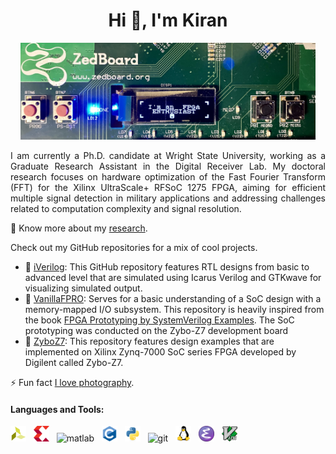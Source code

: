 <h1 align="center">Hi 👋, I'm Kiran</h1>

<p align="center"> <img src="./img/fpga.jpg" alt="24x7fpga" height="155" /></p>


<p style="text-align: justify;">
I am currently a Ph.D. candidate at Wright State University, working as a Graduate Research Assistant in the Digital Receiver Lab. My doctoral research focuses on hardware optimization of the Fast Fourier Transform (FFT) for the Xilinx UltraScale+ RFSoC 1275 FPGA, aiming for efficient multiple signal detection in military applications and addressing challenges related to computation complexity and signal resolution.
</p>

🔬 Know more about my [research](https://24x7fpga.com/research/2024_07_08_10_15_40_research/).

Check out my GitHub repositories for a mix of cool projects.

- 📁 [iVerilog](https://github.com/24x7fpga/iVerilog): This GitHub repository features RTL designs from basic to advanced level that are simulated using Icarus Verilog and GTKwave for visualizing simulated output. 
- 📁 [VanillaFPRO](https://github.com/24x7fpga/VanillaFPRO): Serves for a basic understanding of a SoC design with a memory-mapped I/O subsystem. This repository is heavily inspired from the book [FPGA Prototyping by SystemVerilog Examples](https://www.amazon.com/FPGA-Prototyping-SystemVerilog-Examples-MicroBlaze/dp/1119282667). The SoC prototyping was conducted on the Zybo-Z7 development board
- 📁 [ZyboZ7](https://github.com/24x7fpga/ZyboZ7): This repository features design examples that are implemented on Xilinx Zynq-7000 SoC series FPGA developed by Digilent called Zybo-Z7.

⚡ Fun fact [I love photography](https://instagram.com/negativeparking).



<!-- <h3 align="left">Connect with me:</h3>
<p align="left">
<a href="https://linkedin.com/in/kiran760043" target="blank"><img align="center" src="https://raw.githubusercontent.com/rahuldkjain/github-profile-readme-generator/master/src/images/icons/Social/linked-in-alt.svg" alt="kiran760043" height="30" width="40" /></a>
<a href="https://instagram.com/negativeparking" target="blank"><img align="center" src="https://raw.githubusercontent.com/rahuldkjain/github-profile-readme-generator/master/src/images/icons/Social/instagram.svg" alt="negativeparking" height="30" width="40" /></a>
</p> -->

<h4 align="left">Languages and Tools:</h4>

<p align="left"> 

<a href="https://www.xilinx.com/products/design-tools/vivado.html" style="text-decoration:none"> <img src="./img/vivado.png" alt="vivado" width="25" height="25" style="text-decoration:none" /> </a>  <a style= "text-decoration:none"> &nbsp; </a>
<a href="https://www.xilinx.com/video/hardware/getting-started-with-system-generator.html" style="text-decoration:none" target="_blank" rel="noreferrer"> <img src="./img/sysgen.png" alt="sysgen" width="25" height="25" /> </a> &nbsp;
<a href="https://www.mathworks.com/" style="text-decoration:none"  target="_blank" rel="noreferrer"> <img src="https://upload.wikimedia.org/wikipedia/commons/2/21/Matlab_Logo.png" alt="matlab" width="25" height="25" /> </a> &nbsp;
<a href="https://www.cprogramming.com/" style="text-decoration:none"  target="_blank" rel="noreferrer"> <img src="https://raw.githubusercontent.com/devicons/devicon/master/icons/c/c-original.svg" alt="c" width="25" height="25"/> </a> &nbsp;
<a href="https://www.python.org" style="text-decoration:none"  target="_blank" rel="noreferrer"> <img src="https://raw.githubusercontent.com/devicons/devicon/master/icons/python/python-original.svg" alt="python" width="25" height="25"/> </a> &nbsp; 
<a href="https://git-scm.com/" style="text-decoration:none"  target="_blank" rel="noreferrer"> <img src="https://www.vectorlogo.zone/logos/git-scm/git-scm-icon.svg" alt="git" width="25" height="25" /> </a> &nbsp;
<a href="https://www.linux.org/" style="text-decoration:none"  target="_blank" rel="noreferrer"> <img src="https://raw.githubusercontent.com/devicons/devicon/master/icons/linux/linux-original.svg" alt="linux" width="25" height="25" /> </a> &nbsp;
<a href="https://www.gnu.org/software/emacs/" style="text-decoration:none"  target="_blank" rel="noreferrer"> <img src="./img/emacs.png" alt="emacs" width="25" height="25" /> </a> &nbsp;
<a href="https://www.vim.org/" style="text-decoration:none"  target="_blank" rel="noreferrer"> <img src="./img/vim.png" alt="vim" width="25" height="25" /> </a> &nbsp;

</p>

<!-- <p align="left"> <img src="https://komarev.com/ghpvc/?username=24x7fpga&label=Profile%20views&color=0e75b6&style=flat" alt="24x7fpga" /> </p> -->


<!-- <p><img align="left" src="https://github-readme-stats.vercel.app/api/top-langs?username=24x7fpga&show_icons=true&locale=en&layout=compact" alt="24x7fpga" /></p>

<p>&nbsp;<img align="center" src="https://github-readme-stats.vercel.app/api?username=24x7fpga&show_icons=true&locale=en" alt="24x7fpga" /></p>

<p><img align="center" src="https://github-readme-streak-stats.herokuapp.com/?user=24x7fpga&" alt="24x7fpga" /></p> -->

